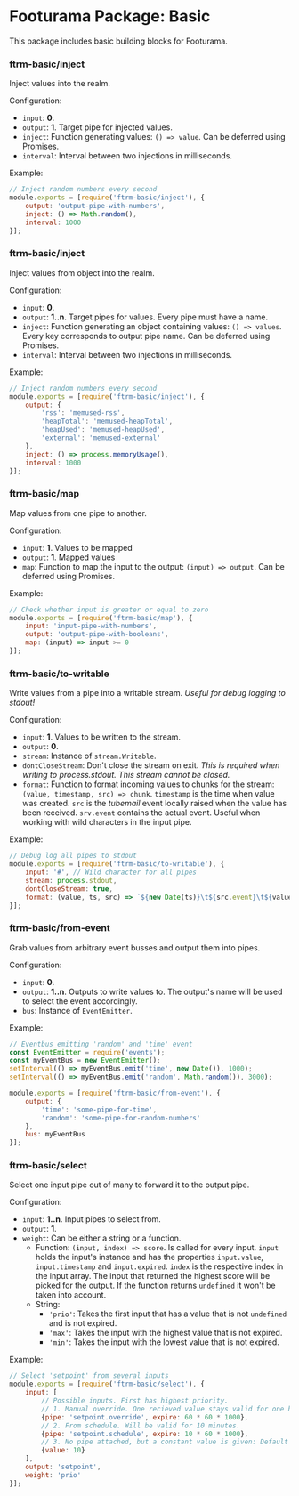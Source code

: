 # Footurama Package: Basic

This package includes basic building blocks for Footurama.

### ftrm-basic/inject

Inject values into the realm.

Configuration:

 * ```input```: **0**.
 * ```output```: **1**. Target pipe for injected values.
 * ```inject```: Function generating values: ```() => value```. Can be deferred using Promises.
 * ```interval```: Interval between two injections in milliseconds.

Example:

```js
// Inject random numbers every second
module.exports = [require('ftrm-basic/inject'), {
	output: 'output-pipe-with-numbers',
	inject: () => Math.random(),
	interval: 1000
}];
```

### ftrm-basic/inject

Inject values from object into the realm.

Configuration:

 * ```input```: **0**.
 * ```output```: **1..n**. Target pipes for values. Every pipe must have a name.
 * ```inject```: Function generating an object containing values: ```() => values```. Every key corresponds to output pipe name. Can be deferred using Promises.
 * ```interval```: Interval between two injections in milliseconds.

Example:

```js
// Inject random numbers every second
module.exports = [require('ftrm-basic/inject'), {
	output: {
		'rss': 'memused-rss',
		'heapTotal': 'memused-heapTotal',
		'heapUsed': 'memused-heapUsed',
		'external': 'memused-external'
	},
	inject: () => process.memoryUsage(),
	interval: 1000
}];
```

### ftrm-basic/map

Map values from one pipe to another.

Configuration:

 * ```input```: **1**. Values to be mapped
 * ```output```: **1**. Mapped values
 * ```map```: Function to map the input to the output: ```(input) => output```. Can be deferred using Promises.

Example:

```js
// Check whether input is greater or equal to zero
module.exports = [require('ftrm-basic/map'), {
	input: 'input-pipe-with-numbers',
	output: 'output-pipe-with-booleans',
	map: (input) => input >= 0
}];
```

### ftrm-basic/to-writable

Write values from a pipe into a writable stream. *Useful for debug logging to stdout!*

Configuration:

 * ```input```: **1**. Values to be written to the stream.
 * ```output```: **0**.
 * ```stream```: Instance of ```stream.Writable```.
 * ```dontCloseStream```: Don't close the stream on exit. *This is required when writing to process.stdout. This stream cannot be closed.*
 * ```format```: Function to format incoming values to chunks for the stream: ```(value, timestamp, src) => chunk```. ```timestamp``` is the time when value was created. ```src``` is the *tubemail* event locally raised when the value has been received. ```srv.event``` contains the actual event. Useful when working with wild characters in the input pipe.

Example:

```js
// Debug log all pipes to stdout
module.exports = [require('ftrm-basic/to-writable'), {
	input: '#', // Wild character for all pipes
	stream: process.stdout,
	dontCloseStream: true,
	format: (value, ts, src) => `${new Date(ts)}\t${src.event}\t${value.toString()}\n`
}];
```

### ftrm-basic/from-event

Grab values from arbitrary event busses and output them into pipes.

Configuration:

 * ```input```: **0**.
 * ```output```: **1..n**. Outputs to write values to. The output's name will be used to select the event accordingly.
 * ```bus```: Instance of ```EventEmitter```.

Example:

```js
// Eventbus emitting 'random' and 'time' event
const EventEmitter = require('events');
const myEventBus = new EventEmitter();
setInterval(() => myEventBus.emit('time', new Date()), 1000);
setInterval(() => myEventBus.emit('random', Math.random()), 3000);

module.exports = [require('ftrm-basic/from-event'), {
	output: {
		'time': 'some-pipe-for-time',
		'random': 'some-pipe-for-random-numbers'
	},
	bus: myEventBus
}];
```

### ftrm-basic/select

Select one input pipe out of many to forward it to the output pipe.

Configuration:

 * ```input```: **1..n**. Input pipes to select from.
 * ```output```: **1**.
 * ```weight```: Can be either a string or a function.
   * Function: ```(input, index) => score```. Is called for every input. ```input``` holds the input's instance and has the properties ```input.value```, ```input.timestamp``` and ```input.expired```. ```index``` is the respective index in the input array. The input that returned the highest score will be picked for the output. If the function returns ```undefined``` it won't be taken into account.
   * String:
     * ```'prio'```: Takes the first input that has a value that is not ```undefined``` and is not expired.
     * ```'max'```: Takes the input with the highest value that is not expired.
     * ```'min'```: Takes the input with the lowest value that is not expired.

Example:

```js
// Select 'setpoint' from several inputs
module.exports = [require('ftrm-basic/select'), {
	input: [
		// Possible inputs. First has highest priority.
		// 1. Manual override. One recieved value stays valid for one hour.
		{pipe: 'setpoint.override', expire: 60 * 60 * 1000},
		// 2. From schedule. Will be valid for 10 minutes.
		{pipe: 'setpoint.schedule', expire: 10 * 60 * 1000},
		// 3. No pipe attached, but a constant value is given: Default set point.
		{value: 10}
	],
	output: 'setpoint',
	weight: 'prio'
}];
```
